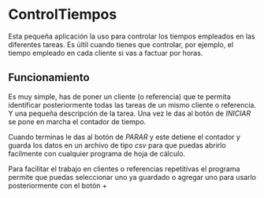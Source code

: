 # ControlTiempos
Esta pequeña aplicación la uso para controlar los tiempos empleados en las diferentes tareas. Es últil cuando tienes que controlar, por ejemplo, el tiempo empleado en cada cliente si vas a factuar por horas.

## Funcionamiento
Es muy simple, has de poner un cliente (o referencia) que te permita identificar posteriormente todas las tareas de un mismo cliente o referencia. Y una pequeña descripción de la tarea. Una vez le das al botón de *INICIAR* se pone en marcha el contador de tiempo.

Cuando terminas le das al botón de *PARAR* y este detiene el contador y guarda los datos en un archivo de tipo *csv* para que puedas abrirlo facilmente con cualquier programa de hoja de cálculo.

Para facilitar el trabajo en clientes o referencias repetitivas el programa permite que puedas seleccionar uno ya guardado o agregar uno para usarlo posteriormente con el botón *+*
